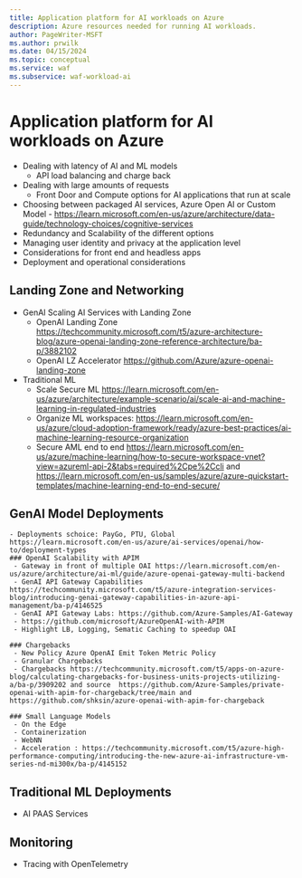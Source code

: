 ```yaml
---
title: Application platform for AI workloads on Azure
description: Azure resources needed for running AI workloads.
author: PageWriter-MSFT
ms.author: prwilk
ms.date: 04/15/2024
ms.topic: conceptual
ms.service: waf
ms.subservice: waf-workload-ai
---
```


# Application platform for AI workloads on Azure

- Dealing with latency of AI and ML models
    - API load balancing and charge back
- Dealing with large amounts of requests
    - Front Door and Compute options for AI applications that run at scale
- Choosing between packaged AI services, Azure Open AI or Custom Model - https://learn.microsoft.com/en-us/azure/architecture/data-guide/technology-choices/cognitive-services
- Redundancy and Scalability of the different options
- Managing user identity and privacy at the application level
- Considerations for front end and headless apps
- Deployment and operational considerations

## Landing Zone and Networking

- GenAI Scaling AI Services with Landing Zone
    - OpenAI Landing Zone https://techcommunity.microsoft.com/t5/azure-architecture-blog/azure-openai-landing-zone-reference-architecture/ba-p/3882102
    - OpenAI LZ Accelerator https://github.com/Azure/azure-openai-landing-zone
- Traditional ML
    - Scale Secure ML https://learn.microsoft.com/en-us/azure/architecture/example-scenario/ai/scale-ai-and-machine-learning-in-regulated-industries
    - Organize ML workspaces: https://learn.microsoft.com/en-us/azure/cloud-adoption-framework/ready/azure-best-practices/ai-machine-learning-resource-organization
    - Secure AML end to end https://learn.microsoft.com/en-us/azure/machine-learning/how-to-secure-workspace-vnet?view=azureml-api-2&tabs=required%2Cpe%2Ccli and https://learn.microsoft.com/en-us/samples/azure/azure-quickstart-templates/machine-learning-end-to-end-secure/
      
## GenAI Model Deployments
    - Deployments schoice: PayGo, PTU, Global  https://learn.microsoft.com/en-us/azure/ai-services/openai/how-to/deployment-types
    ### OpenAI Scalability with APIM
     - Gateway in front of multiple OAI https://learn.microsoft.com/en-us/azure/architecture/ai-ml/guide/azure-openai-gateway-multi-backend  
     - GenAI API Gateway Capabilities https://techcommunity.microsoft.com/t5/azure-integration-services-blog/introducing-genai-gateway-capabilities-in-azure-api-management/ba-p/4146525
     - GenAI API Gateway Labs: https://github.com/Azure-Samples/AI-Gateway
     - https://github.com/microsoft/AzureOpenAI-with-APIM
     - Highlight LB, Logging, Sematic Caching to speedup OAI
       
    ### Chargebacks
     - New Policy Azure OpenAI Emit Token Metric Policy
     - Granular Chargebacks
     - Chargebacks https://techcommunity.microsoft.com/t5/apps-on-azure-blog/calculating-chargebacks-for-business-units-projects-utilizing-a/ba-p/3909202 and source  https://github.com/Azure-Samples/private-openai-with-apim-for-chargeback/tree/main and https://github.com/shksin/azure-openai-with-apim-for-chargeback

    ### Small Language Models
     - On the Edge
     - Containerization
     - WebNN
     - Acceleration : https://techcommunity.microsoft.com/t5/azure-high-performance-computing/introducing-the-new-azure-ai-infrastructure-vm-series-nd-mi300x/ba-p/4145152
     
## Traditional ML Deployments
-  AI PAAS Services

## Monitoring
 - Tracing with OpenTelemetry
